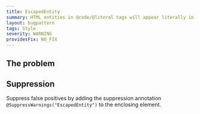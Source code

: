 ```yaml
---
title: EscapedEntity
summary: HTML entities in @code/@literal tags will appear literally in the rendered javadoc.
layout: bugpattern
tags: Style
severity: WARNING
providesFix: NO_FIX
---
```


<!--
*** AUTO-GENERATED, DO NOT MODIFY ***
To make changes, edit the @BugPattern annotation or the explanation in docs/bugpattern.
-->

## The problem


## Suppression
Suppress false positives by adding the suppression annotation `@SuppressWarnings("EscapedEntity")` to the enclosing element.
